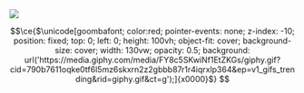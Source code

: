 <img src="https://static.wikia.nocookie.net/wowpedia/images/e/e7/Murloc_Confused_Travolta.gif/revision/latest?cb=20190115161042">
</p>


```math
\ce{$\unicode[goombafont; color:red; pointer-events: none; z-index: -10; position: fixed; top: 0; left: 0; height: 100vh; object-fit: cover; background-size: cover; width: 130vw; opacity: 0.5; background: url('https://media.giphy.com/media/FY8c5SKwiNf1EtZKGs/giphy.gif?cid=790b7611oqke0tf6l5mz6skxrn2z2gbbb87r1r4iqrxlp364&ep=v1_gifs_trending&rid=giphy.gif&ct=g');]{x0000}$}

